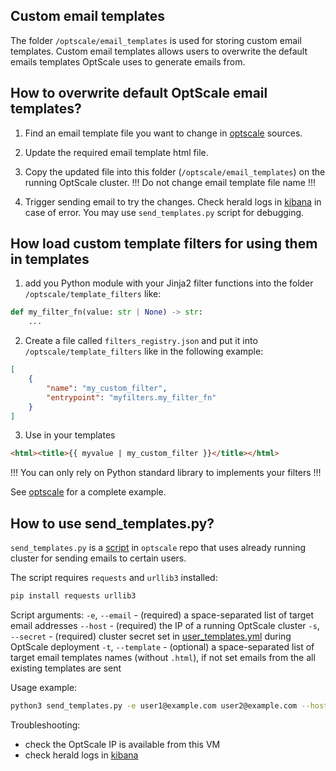 ## Custom email templates

The folder `/optscale/email_templates` is used for storing custom email templates.
Custom email templates allows users to overwrite the default emails templates OptScale uses to generate emails from.


## How to overwrite default OptScale email templates?

1. Find an email template file you want to change in [optscale](https://github.com/hystax/optscale/tree/integration/herald/modules/email_generator/templates) sources.

2. Update the required email template html file.

3. Copy the updated file into this folder (`/optscale/email_templates`) on the running OptScale cluster.
!!! Do not change email template file name !!!

4. Trigger sending email to try the changes.
Check herald logs in [kibana](https://hystax.com/documentation/optscale/private_deployments/kibana_logs.html) in case of error.
You may use `send_templates.py` script for debugging.


## How load custom template filters for using them in templates

1. add you Python module with your Jinja2 filter functions into the folder `/optscale/template_filters` like:

```python file=myfilters.py
def my_filter_fn(value: str | None) -> str:
    ...
```

2. Create a file called `filters_registry.json` and put it into `/optscale/template_filters` like in the following example:

```json file=filters_registry.json
[
    {
        "name": "my_custom_filter",
        "entrypoint": "myfilters.my_filter_fn"
    }
]
```

3. Use in your templates

```html
<html><title>{{ myvalue | my_custom_filter }}</title></html>
```
!!! You can only rely on Python standard library to implements your filters !!!

See [optscale](https://github.com/hystax/optscale/tree/integration/herald/modules/tests/email_generator/test_data) for a complete example.


## How to use send_templates.py?

`send_templates.py` is a [script](https://github.com/hystax/optscale/tree/integration/herald/send_templates.py) in `optscale` repo that uses already running cluster for sending emails to certain users.

The script requires `requests` and `urllib3` installed:
```bash
pip install requests urllib3
```

Script arguments:
`-e`, `--email` - (required) a space-separated list of target email addresses
`--host` - (required) the IP of a running OptScale cluster
`-s`, `--secret` - (required) cluster secret set in [user_templates.yml](https://github.com/hystax/optscale/blob/integration/optscale-deploy/overlay/user_template.yml#L4) during OptScale deployment
`-t`, `--template` - (optional) a space-separated list of target email templates names (without `.html`), if not set emails from the all existing templates are sent

Usage example:
```bash
python3 send_templates.py -e user1@example.com user2@example.com --host 172.22.2.2 -s 7bab161d-2d6b-4af8-b43f-317502e55081 -t alert invite
```

Troubleshooting:
- check the OptScale IP is available from this VM
- check herald logs in [kibana](https://hystax.com/documentation/optscale/private_deployments/kibana_logs.html)
